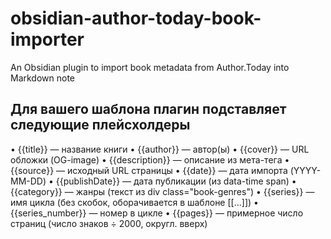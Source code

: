# obsidian-author-today-book-importer

An Obsidian plugin to import book metadata from Author.Today into Markdown note

## Для вашего шаблона плагин подставляет следующие плейсхолдеры

 • {{title}} — название книги
 • {{author}} — автор(ы)
 • {{cover}} — URL обложки (OG-image)
 • {{description}} — описание из мета-тега
 • {{source}} — исходный URL страницы
 • {{date}} — дата импорта (YYYY-MM-DD)
 • {{publishDate}} — дата публикации (из data-time span)
 • {{category}} — жанры (текст из div class="book-genres")
 • {{series}} — имя цикла (без скобок, оборачивается в шаблоне [[…]])
 • {{series_number}} — номер в цикле
 • {{pages}} — примерное число страниц (число знаков ÷ 2000, округл. вверх)
